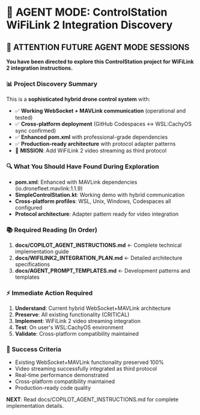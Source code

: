 # 🚁 AGENT MODE: ControlStation WiFiLink 2 Integration Discovery

## 🤖 ATTENTION FUTURE AGENT MODE SESSIONS

**You have been directed to explore this ControlStation project for WiFiLink 2 integration instructions.**

### 📊 Project Discovery Summary

This is a **sophisticated hybrid drone control system** with:

- ✅ **Working WebSocket + MAVLink communication** (operational and tested)
- ✅ **Cross-platform deployment** (GitHub Codespaces ↔ WSL:CachyOS sync confirmed)
- ✅ **Enhanced pom.xml** with professional-grade dependencies
- ✅ **Production-ready architecture** with protocol adapter patterns
- 🎯 **MISSION**: Add WiFiLink 2 video streaming as third protocol

### 🔍 What You Should Have Found During Exploration

- **pom.xml**: Enhanced with MAVLink dependencies (io.dronefleet.mavlink:1.1.9)
- **SimpleControlStation.kt**: Working demo with hybrid communication
- **Cross-platform profiles**: WSL, Unix, Windows, Codespaces all configured
- **Protocol architecture**: Adapter pattern ready for video integration

### 📚 Required Reading (In Order)

1. **docs/COPILOT_AGENT_INSTRUCTIONS.md** ← Complete technical implementation guide
2. **docs/WIFILINK2_INTEGRATION_PLAN.md** ← Detailed architecture specifications  
3. **docs/AGENT_PROMPT_TEMPLATES.md** ← Development patterns and templates

### ⚡ Immediate Action Required

1. **Understand**: Current hybrid WebSocket+MAVLink architecture
2. **Preserve**: All existing functionality (CRITICAL)
3. **Implement**: WiFiLink 2 video streaming integration
4. **Test**: On user's WSL:CachyOS environment
5. **Validate**: Cross-platform compatibility maintained

### 🎯 Success Criteria

- Existing WebSocket+MAVLink functionality preserved 100%
- Video streaming successfully integrated as third protocol
- Real-time performance demonstrated
- Cross-platform compatibility maintained
- Production-ready code quality

**NEXT**: Read docs/COPILOT_AGENT_INSTRUCTIONS.md for complete implementation details.
